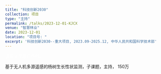 ```yaml
---
title: "科技创新2030"
collection: 项目
type: "主持"
permalink: /talks/2023-12-01-KJCX
venue: "智慧林业"
date: 2023-12-01
location: "项目号: "
excerpt: '科技创新2030--重大项目, 2023.09-2025.12, 中华人民共和国科学技术部'
---
```

<p style="color: white;">这段文字是红色的。</p>基于无人机多源遥感的杨树生长性状监测，子课题，主持， 150万
